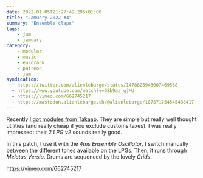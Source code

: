 ```yaml
---
date: 2022-01-05T21:27:49.295+01:00
title: "Jamuary 2022 #4"
summary: "Ensemble claps"
tags:
    - jam
    - jamuary
category:
    - modular
    - music
    - eurorack
    - patreon
    - jam
syndication:
  - https://twitter.com/alienlebarge/status/1478825943007469568
  - https://www.youtube.com/watch?v=GBb9aa_qjMU
  - https://vimeo.com/662745217
  - https://mastodon.alienlebarge.ch/@alienlebarge/107571754545438417
---
```

Recently [I got modules from Takaab](https://alienlebarge.ch/photos/2021/12/4h65c/). They are simple but really well thought utilities (and really cheap if you exclude customs taxes). I was really impressed: their _2 LPG v2_ sounds really good.

In this patch, I use it with the _4ms Ensemble Oscillator_. I switch manually between the different tones available on the LPGs. Then, it runs through _Melotus Versio_.
Drums are sequenced by the lovely _Grids_.

https://vimeo.com/662745217
